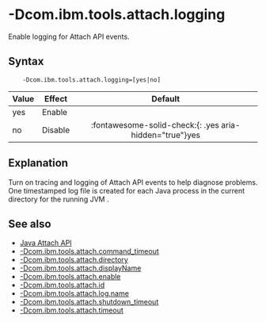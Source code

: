 <!--
* Copyright (c) 2017, 2021 IBM Corp. and others
*
* This program and the accompanying materials are made
* available under the terms of the Eclipse Public License 2.0
* which accompanies this distribution and is available at
* https://www.eclipse.org/legal/epl-2.0/ or the Apache
* License, Version 2.0 which accompanies this distribution and
* is available at https://www.apache.org/licenses/LICENSE-2.0.
*
* This Source Code may also be made available under the
* following Secondary Licenses when the conditions for such
* availability set forth in the Eclipse Public License, v. 2.0
* are satisfied: GNU General Public License, version 2 with
* the GNU Classpath Exception [1] and GNU General Public
* License, version 2 with the OpenJDK Assembly Exception [2].
*
* [1] https://www.gnu.org/software/classpath/license.html
* [2] http://openjdk.java.net/legal/assembly-exception.html
*
* SPDX-License-Identifier: EPL-2.0 OR Apache-2.0 OR GPL-2.0 WITH
* Classpath-exception-2.0 OR LicenseRef-GPL-2.0 WITH Assembly-exception
-->

# -Dcom.ibm.tools.attach.logging

Enable logging for Attach API events.

## Syntax

        -Dcom.ibm.tools.attach.logging=[yes|no]



| Value        | Effect  | Default                                                                            |
|--------------|---------|:----------------------------------------------------------------------------------:|
| yes          | Enable  |                                                                                    |
| no           | Disable | :fontawesome-solid-check:{: .yes aria-hidden="true"}<span class="sr-only">yes</span>     |



## Explanation

Turn on tracing and logging of Attach API events to help diagnose problems. One timestamped log file is created for each Java process in the current directory for the running JVM .

## See also

- [Java Attach API](attachapi.md)
- [-Dcom.ibm.tools.attach.command_timeout](dcomibmtoolsattachcommand_timeout.md)
- [-Dcom.ibm.tools.attach.directory](dcomibmtoolsattachdirectory.md)
- [-Dcom.ibm.tools.attach.displayName](dcomibmtoolsattachdisplayname.md)
- [-Dcom.ibm.tools.attach.enable](dcomibmtoolsattachenable.md)
- [-Dcom.ibm.tools.attach.id](dcomibmtoolsattachid.md)
- [-Dcom.ibm.tools.attach.log.name](dcomibmtoolsattachlogname.md)
- [-Dcom.ibm.tools.attach.shutdown_timeout](dcomibmtoolsattachshutdown_timeout.md)
- [-Dcom.ibm.tools.attach.timeout](dcomibmtoolsattachtimeout.md)


<!-- ==== END OF TOPIC ==== dcomibmtoolsattachlogging.md ==== -->
